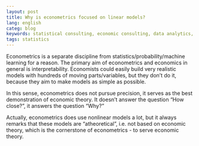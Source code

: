 ```yaml
---
layout: post
title: Why is econometrics focused on linear models?
lang: english
categ: blog
keywords: statistical consulting, economic consulting, data analytics, econometrics
tags: statistics
---
```


Econometrics is a separate discipline from statistics/probability/machine learning for a reason. The primary aim of econometrics and economics in general is interpretability. Economists could easily build very realistic models with hundreds of moving parts/variables, but they don’t do it, because they aim to make models as simple as possible.  

In this sense, econometrics does not pursue precision, it serves as the best demonstration of economic theory. It doesn’t answer the question “How close?”, it answers the question “Why?”  

Actually, econometrics does use nonlinear models a lot, but it always remarks that these models are “atheoretical”, i.e. not based on economic theory, which is the cornerstone of econometrics - to serve economic theory.
